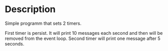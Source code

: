 # Description

Simple programm that sets 2 timers. 

First timer is  persist. It will print 10 messages each second and then will be removed from the event loop.
Second timer will print one message after 5 seconds.
